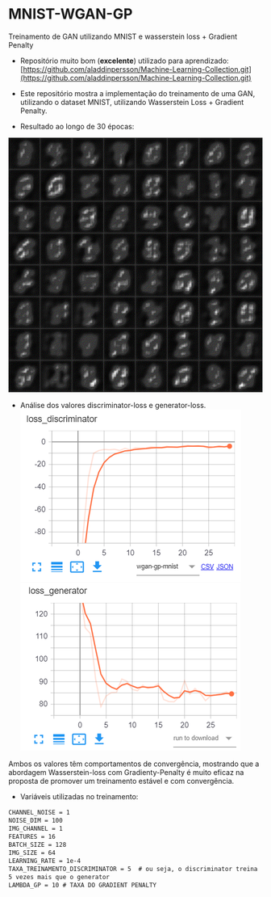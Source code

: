 # MNIST-WGAN-GP
 Treinamento de GAN utilizando MNIST e wasserstein loss + Gradient Penalty

- Repositório muito bom (**excelente**) utilizado para aprendizado: [https://github.com/aladdinpersson/Machine-Learning-Collection.git](https://github.com/aladdinpersson/Machine-Learning-Collection.git)

- Este repositório mostra a implementação do treinamento de uma GAN, utilizando o dataset MNIST, utilizando Wasserstein Loss + Gradient Penalty.  

- Resultado ao longo de 30 épocas:  

![resultado](video.gif)

- Análise dos valores discriminator-loss e generator-loss.  
![resultado](loss-discriminator.png) ![resultado](loss-generator.png)  

Ambos os valores têm comportamentos de convergência, mostrando que a abordagem Wasserstein-loss com Gradienty-Penalty é muito eficaz na proposta de promover um treinamento estável e com convergência.  

- Variáveis utilizadas no treinamento:  

```
CHANNEL_NOISE = 1
NOISE_DIM = 100
IMG_CHANNEL = 1
FEATURES = 16
BATCH_SIZE = 128
IMG_SIZE = 64
LEARNING_RATE = 1e-4
TAXA_TREINAMENTO_DISCRIMINATOR = 5  # ou seja, o discriminator treina 5 vezes mais que o generator
LAMBDA_GP = 10 # TAXA DO GRADIENT PENALTY
```
